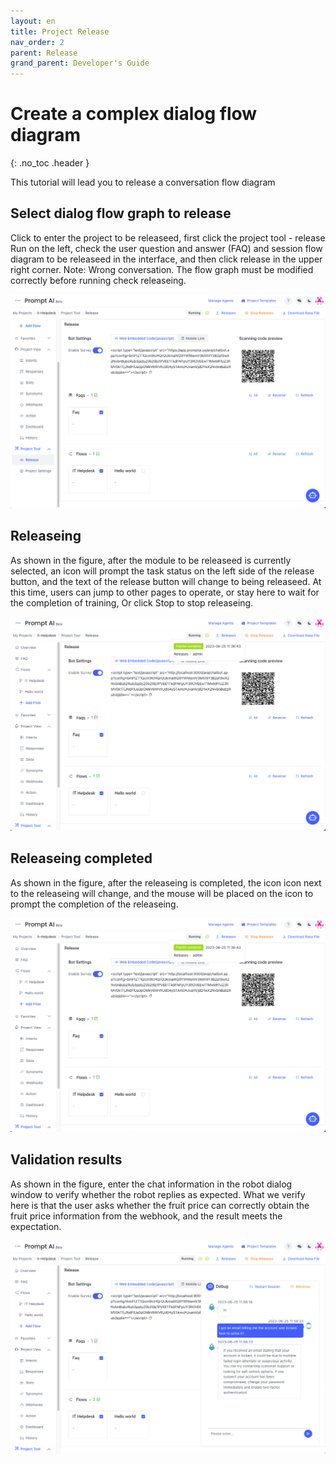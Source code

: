 ```yaml
---
layout: en
title: Project Release
nav_order: 2
parent: Release
grand_parent: Developer's Guide
---
```


# Create a complex dialog flow diagram
{: .no_toc .header }

This tutorial will lead you to release a conversation flow diagram

## Select dialog flow graph to release

Click to enter the project to be releaseed, first click the project tool - release Run on the left, check the user question and answer (FAQ) and session flow diagram to be releaseed in the interface, and then click release in the upper right corner. Note: Wrong conversation.
The flow graph must be modified correctly before running check releaseing.

![01-publish.png](/assets/images/tutorial/flow/publish/01-publish.png)

## Releaseing

As shown in the figure, after the module to be releaseed is currently selected, an icon will prompt the task status on the left side of the release button, and the text of the release button will change to being releaseed. At this time, users can jump to other pages to operate, or stay here to wait for the completion of training,
Or click Stop to stop releaseing.

![02-publishing.png](/assets/images/tutorial/flow/publish/02-publish.png)

## Releaseing completed

As shown in the figure, after the releaseing is completed, the icon icon next to the releaseing will change, and the mouse will be placed on the icon to prompt the completion of the releaseing.

![03-publish-success.png](/assets/images/tutorial/flow/publish/03-publish.png)

## Validation results

As shown in the figure, enter the chat information in the robot dialog window to verify whether the robot replies as expected.
What we verify here is that the user asks whether the fruit price can correctly obtain the fruit price information from the webhook, and the result meets the expectation.

![04-publish-confirm](/assets/images/tutorial/flow/publish/04-publish.png)
